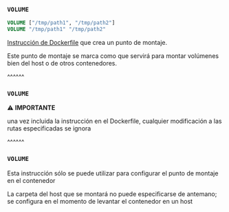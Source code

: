 ### `VOLUME`

```Dockerfile
VOLUME ["/tmp/path1", "/tmp/path2"]
VOLUME "/tmp/path1" "/tmp/path2"
```

[Instrucción de Dockerfile](https://docs.docker.com/engine/reference/builder/#volume)
que crea un punto de montaje.

Este punto de montaje se marca como que servirá para montar volúmenes bien del
host o de otros contenedores.

^^^^^^

### `VOLUME`

⚠️ **IMPORTANTE** 

una vez incluida la instrucción en el Dockerfile, cualquier modificación
a las rutas especificadas se ignora
 
^^^^^^


### `VOLUME`

Esta instrucción sólo se puede utilizar para configurar el punto de montaje en 
el contenedor

La carpeta del host que se montará no puede especificarse de antemano; se 
configura en el momento de levantar el contenedor en un host